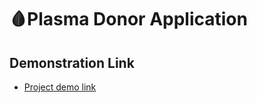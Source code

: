 # 🩸Plasma Donor Application
## Demonstration Link

* [Project demo link](https://drive.google.com/file/d/1CahKXmOsDOY-9UNTLd8AexzKwEL7PK62/view?usp=drivesdk)

